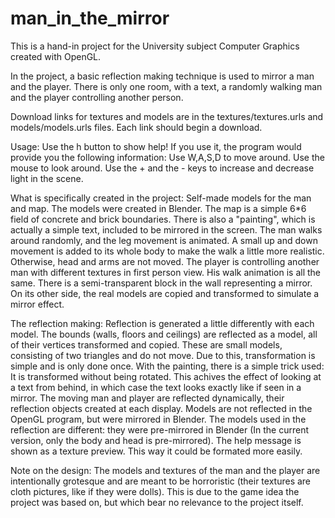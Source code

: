 # man_in_the_mirror
This is a hand-in project for the University subject Computer Graphics created with OpenGL.

In the project, a basic reflection making technique is used to mirror a man and the player. There is only one room, with a text, a randomly walking man and the player controlling another person.

Download links for textures and models are in the textures/textures.urls and models/models.urls files. Each link should begin a download.

Usage:
Use the h button to show help!
If you use it, the program would provide you the following information:
Use W,A,S,D to move around.
Use the mouse to look around.
Use the + and the - keys to increase and decrease light in the scene.

What is specifically created in the project:
Self-made models for the man and map. The models were created in Blender. The map is a simple 6*6 field of concrete and brick boundaries. There is also a "painting", which is actually a simple text, included to be mirrored in the screen.
The man walks around randomly, and the leg movement is animated. A small up and down movement is added to its whole body to make the walk a little more realistic. Otherwise, head and arms are not moved.
The player is controlling another man with different textures in first person view. His walk animation is all the same.
There is a semi-transparent block in the wall representing a mirror. On its other side, the real models are copied and transformed to simulate a mirror effect.

The reflection making:
Reflection is generated a little differently with each model.
The bounds (walls, floors and ceilings) are reflected as a model, all of their vertices transformed and copied. These are small models, consisting of two triangles and do not move. Due to this, transformation is simple and is only done once.
With the painting, there is a simple trick used: It is transformed without being rotated. This achives the effect of looking at a text from behind, in which case the text looks exactly like if seen in a mirror.
The moving man and player are reflected dynamically, their reflection objects created at each display. Models are not reflected in the OpenGL program, but were mirrored in Blender. The models used in the reflection are different: they were pre-mirrored in Blender (In the current version, only the body and head is pre-mirrored).
The help message is shown as a texture preview. This way it could be formated more easily.

Note on the design:
The models and textures of the man and the player are intentionally grotesque and are meant to be horroristic (their textures are cloth pictures, like if they were dolls). This is due to the game idea the project was based on, but which bear no relevance to the project itself.
